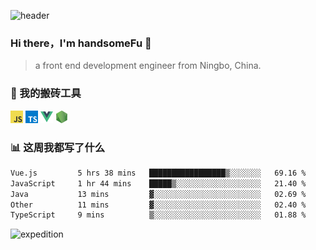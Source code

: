 ![header](https://raw.githubusercontent.com/fzq1998/fzq1998/master/header.png)

### Hi there，I'm handsomeFu 👋

> a front end development engineer from Ningbo, China.

### 🔧 我的搬砖工具
<code><img height="20" src="https://raw.githubusercontent.com/github/explore/80688e429a7d4ef2fca1e82350fe8e3517d3494d/topics/javascript/javascript.png" alt="javascript"></code>
<code><img height="20" src="https://raw.githubusercontent.com/github/explore/80688e429a7d4ef2fca1e82350fe8e3517d3494d/topics/typescript/typescript.png" alt="typescript"></code>
<code><img height="20" src="https://raw.githubusercontent.com/github/explore/80688e429a7d4ef2fca1e82350fe8e3517d3494d/topics/vue/vue.png" alt="vue"></code>
<code><img height="20" src="https://raw.githubusercontent.com/github/explore/80688e429a7d4ef2fca1e82350fe8e3517d3494d/topics/nodejs/nodejs.png" alt="nodejs"></code>



### 📊 这周我都写了什么
<!--START_SECTION:waka-->

```txt
Vue.js         5 hrs 38 mins   █████████████████▒░░░░░░░   69.16 %
JavaScript     1 hr 44 mins    █████▒░░░░░░░░░░░░░░░░░░░   21.40 %
Java           13 mins         ▓░░░░░░░░░░░░░░░░░░░░░░░░   02.69 %
Other          11 mins         ▓░░░░░░░░░░░░░░░░░░░░░░░░   02.40 %
TypeScript     9 mins          ▒░░░░░░░░░░░░░░░░░░░░░░░░   01.88 %
```

<!--END_SECTION:waka-->


![expedition](https://raw.githubusercontent.com/fzq1998/fzq1998/master/expedition.gif)

